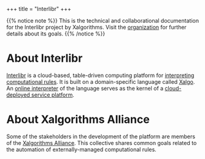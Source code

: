 +++
title = "Interlibr"
+++

{{% notice note %}}
This is the technical and collaborational documentation for the Interlibr
project by Xalgorithms. Visit the [organization](https://www.xalgorithms.org)
for further details about its goals.
{{% /notice %}}

# About Interlibr

[Interlibr](https://github.com/Xalgorithms/interlibr) is a cloud-based,
table-driven computing platform for [interpreting computational
rules](/concepts/on.rule.systems). It is built on a domain-specific language
called [Xalgo](/language/xalgo). An [online interpreter](/language/interpreter)
of the language serves as the kernel of a [cloud-deployed service
platform](/architecture/core.architecture).

# About Xalgorithms Alliance

Some of the stakeholders in the development of the platform are members of the
[Xalgorithms Alliance](https://www.xalgorithms.org/). This collective shares
common goals related to the automation of externally-managed computational
rules.
